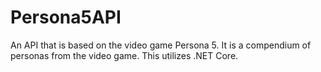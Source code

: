 # Persona5API
An API that is based on the video game Persona 5.  It is a compendium of personas from the video game.  This utilizes .NET Core.<br/>
